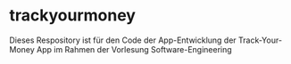 # trackyourmoney
Dieses Respository ist für den Code der App-Entwicklung der Track-Your-Money App im Rahmen der Vorlesung Software-Engineering
